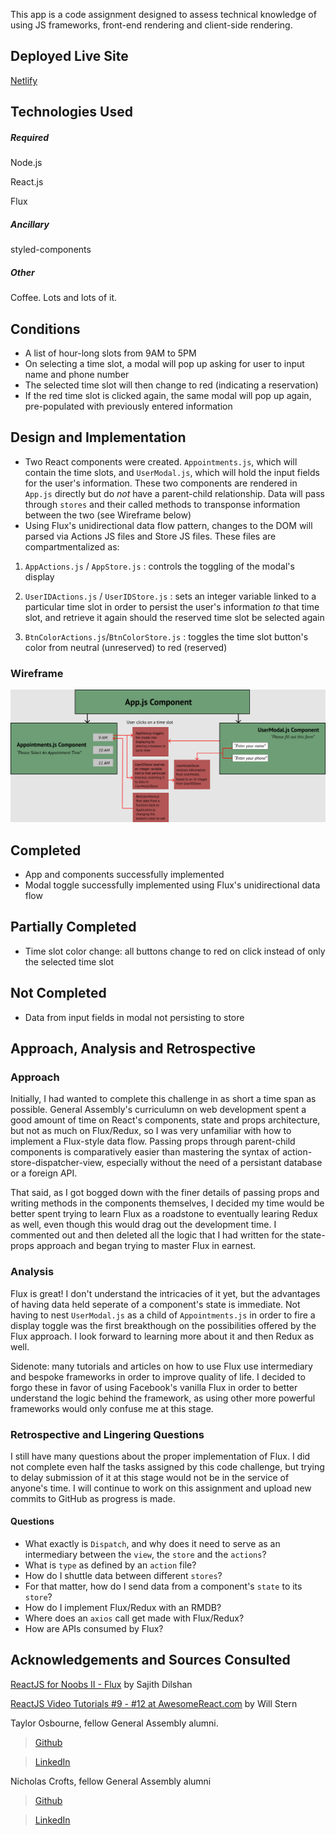 This app is a code assignment designed to assess technical knowledge of using JS frameworks, front-end rendering and client-side rendering. 

## Deployed Live Site
[Netlify](https://determined-davinci-ae1d0f.netlify.com/)

## Technologies Used
##### Required

Node.js

React.js

Flux

##### Ancillary
styled-components

##### Other
Coffee. Lots and lots of it.

## Conditions
* A list of hour-long slots from 9AM to 5PM
* On selecting a time slot, a modal will pop up asking for user to input name and phone number
* The selected time slot will then change to red (indicating a reservation)
* If the red time slot is clicked again, the same modal will pop up again, pre-populated with previously entered information

## Design and Implementation
* Two React components were created. `Appointments.js`, which will contain the time slots, and `UserModal.js`, which will hold the input fields for the user's information. These two components are rendered in `App.js` directly but do _not_ have a parent-child relationship. Data will pass through `stores` and their called methods to transponse information between the two (see Wireframe below)
* Using Flux's unidirectional data flow pattern, changes to the DOM will parsed via Actions JS files and Store JS files. These files are compartmentalized as: 

1. `AppActions.js` / `AppStore.js` : controls the toggling of the modal's display

2. `UserIDActions.js` / `UserIDStore.js` : sets an integer variable linked to a particular time slot in order to persist the user's information _to_ that time slot, and retrieve it again should the reserved time slot be selected again

3. `BtnColorActions.js`/`BtnColorStore.js` : toggles the time slot button's color from neutral (unreserved) to red (reserved)

### Wireframe

![wireframe for project design](https://raw.githubusercontent.com/qchen3301/ScheduleAppCodeAssignment/master/wireframe.jpg)

## Completed 
* App and components successfully implemented
* Modal toggle successfully implemented using Flux's unidirectional data flow

## Partially Completed
* Time slot color change: all buttons change to red on click instead of only the selected time slot

## Not Completed
* Data from input fields in modal not persisting to store

## Approach, Analysis and Retrospective
### Approach
Initially, I had wanted to complete this challenge in as short a time span as possible. General Assembly's curriculumn on web development spent a good amount of time on React's components, state and props architecture, but not as much on Flux/Redux, so I was very unfamiliar with how to implement a Flux-style data flow. Passing props through parent-child components is comparatively easier than mastering the syntax of action-store-dispatcher-view, especially without the need of a persistant database or a foreign API. 

That said, as I got bogged down with the finer details of passing props and writing methods in the components themselves, I decided my time would be better spent trying to learn Flux as a roadstone to eventually learing Redux as well, even though this would drag out the development time. I commented out and then deleted all the logic that I had written for the state-props approach and began trying to master Flux in earnest. 

### Analysis
Flux is great! I don't understand the intricacies of it yet, but the advantages of having data held seperate of a component's state is immediate. Not having to nest `UserModal.js` as a child of `Appointments.js` in order to fire a display toggle was the first breakthough on the possibilities offered by the Flux approach. I look forward to learning more about it and then Redux as well. 

Sidenote: many tutorials and articles on how to use Flux use intermediary and bespoke frameworks in order to improve quality of life. I decided to forgo these in favor of using Facebook's vanilla Flux in order to better understand the logic behind the framework, as using other more powerful frameworks would only confuse me at this stage. 

### Retrospective and Lingering Questions
I still have many questions about the proper implementation of Flux. I did not complete even half the tasks assigned by this code challenge, but trying to delay submission of it at this stage would not be in the service of anyone's time. I will continue to work on this assignment and upload new commits to GitHub as progress is made.

#### Questions

* What exactly is `Dispatch`, and why does it need to serve as an intermediary between the `view`, the `store` and the `actions`?
* What is `type` as defined by an `action` file? 
* How do I shuttle data between different `stores`? 
* For that matter, how do I send data from a component's `state` to its `store`?
* How do I implement Flux/Redux with an RMDB? 
* Where does an `axios` call get made with Flux/Redux? 
* How are APIs consumed by Flux?


## Acknowledgements and Sources Consulted
[ReactJS for Noobs II - Flux](https://codeburst.io/reactjs-for-noobs-ii-flux-5355adb33dad) by Sajith Dilshan

[ReactJS Video Tutorials #9 - #12 at AwesomeReact.com](https://awesomereact.com/playlists/react-js-tutorials) by Will Stern

Taylor Osbourne, fellow General Assembly alumni. 

>[Github](https://github.com/taylorosbourne)

>[LinkedIn](https://www.linkedin.com/in/taylor-osbourne/)

Nicholas Crofts, fellow General Assembly alumni

>[Github](https://www.github.com/n-crofts/)

>[LinkedIn](https://www.linkedin.com/in/n-crofts/)